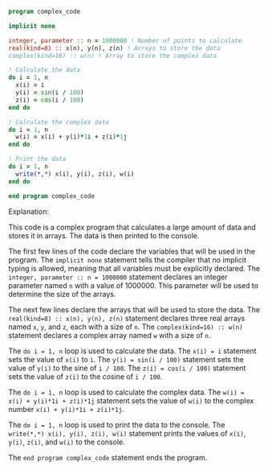 ```fortran
program complex_code

implicit none

integer, parameter :: n = 1000000 ! Number of points to calculate
real(kind=8) :: x(n), y(n), z(n) ! Arrays to store the data
complex(kind=16) :: w(n) ! Array to store the complex data

! Calculate the data
do i = 1, n
  x(i) = i
  y(i) = sin(i / 100)
  z(i) = cos(i / 100)
end do

! Calculate the complex data
do i = 1, n
  w(i) = x(i) + y(i)*1i + z(i)*1j
end do

! Print the data
do i = 1, n
  write(*,*) x(i), y(i), z(i), w(i)
end do

end program complex_code
```

Explanation:

This code is a complex program that calculates a large amount of data and stores it in arrays. The data is then printed to the console.

The first few lines of the code declare the variables that will be used in the program. The `implicit none` statement tells the compiler that no implicit typing is allowed, meaning that all variables must be explicitly declared. The `integer, parameter :: n = 1000000` statement declares an integer parameter named `n` with a value of 1000000. This parameter will be used to determine the size of the arrays.

The next few lines declare the arrays that will be used to store the data. The `real(kind=8) :: x(n), y(n), z(n)` statement declares three real arrays named `x`, `y`, and `z`, each with a size of `n`. The `complex(kind=16) :: w(n)` statement declares a complex array named `w` with a size of `n`.

The `do i = 1, n` loop is used to calculate the data. The `x(i) = i` statement sets the value of `x(i)` to `i`. The `y(i) = sin(i / 100)` statement sets the value of `y(i)` to the sine of `i / 100`. The `z(i) = cos(i / 100)` statement sets the value of `z(i)` to the cosine of `i / 100`.

The `do i = 1, n` loop is used to calculate the complex data. The `w(i) = x(i) + y(i)*1i + z(i)*1j` statement sets the value of `w(i)` to the complex number `x(i) + y(i)*1i + z(i)*1j`.

The `do i = 1, n` loop is used to print the data to the console. The `write(*,*) x(i), y(i), z(i), w(i)` statement prints the values of `x(i)`, `y(i)`, `z(i)`, and `w(i)` to the console.

The `end program complex_code` statement ends the program.